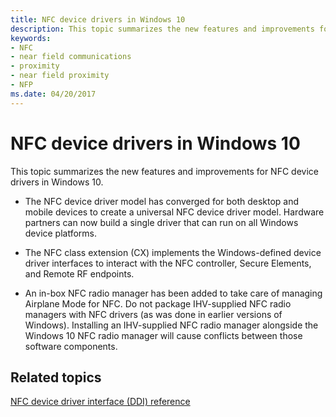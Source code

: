 ```yaml
---
title: NFC device drivers in Windows 10
description: This topic summarizes the new features and improvements for NFC device drivers in Windows 10.
keywords:
- NFC
- near field communications
- proximity
- near field proximity
- NFP
ms.date: 04/20/2017
---
```


# NFC device drivers in Windows 10

This topic summarizes the new features and improvements for NFC device drivers in Windows 10.

* The NFC device driver model has converged for both desktop and mobile devices to create a universal NFC device driver model. Hardware partners can now build a single driver that can run on all Windows device platforms.

* The NFC class extension (CX) implements the Windows-defined device driver interfaces to interact with the NFC controller, Secure Elements, and Remote RF endpoints.

* An in-box NFC radio manager has been added to take care of managing Airplane Mode for NFC. Do not package IHV-supplied NFC radio managers with NFC drivers (as was done in earlier versions of Windows). Installing an IHV-supplied NFC radio manager alongside the Windows 10 NFC radio manager will cause conflicts between those software components.

## Related topics

 [NFC device driver interface (DDI) reference](/windows-hardware/drivers/ddi/index)  
